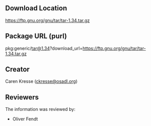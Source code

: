 ## Download Location

https://ftp.gnu.org/gnu/tar/tar-1.34.tar.gz

## Package URL (purl)

pkg:generic/tar@1.34?download_url=https://ftp.gnu.org/gnu/tar/tar-1.34.tar.gz

## Creator

Caren Kresse (ckresse@osadl.org)

## Reviewers

The information was reviewed by:

* Oliver Fendt
